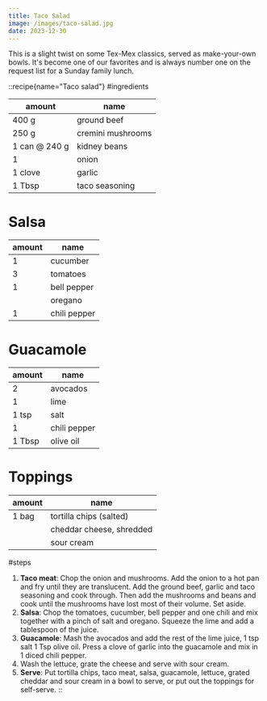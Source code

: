 ```yaml
---
title: Taco Salad
image: /images/taco-salad.jpg
date: 2023-12-30
---
```


This is a slight twist on some Tex-Mex classics, served as make-your-own bowls. It's become one of our favorites and is always number one on the request list for a Sunday family lunch.

::recipe{name="Taco salad"}
#ingredients

| amount        | name              |
|---------------|-------------------|
| 400 g         | ground beef       |
| 250 g         | cremini mushrooms |
| 1 can @ 240 g | kidney beans      |
| 1             | onion             |
| 1 clove       | garlic            |
| 1 Tbsp        | taco seasoning    |

# Salsa
| amount | name         |
|--------|--------------|
| 1      | cucumber     |
| 3      | tomatoes     |
| 1      | bell pepper  |
|        | oregano      |
| 1      | chili pepper |

# Guacamole
| amount | name         |
|--------|--------------|
| 2      | avocados     |
| 1      | lime         |
| 1 tsp  | salt         |
| 1      | chili pepper |
| 1 Tbsp | olive oil    |
   
# Toppings
| amount | name                     |
|--------|--------------------------|
| 1 bag  | tortilla chips (salted)  |
|        | cheddar cheese, shredded |
|        | sour cream               |
   

#steps
1. **Taco meat**: Chop the onion and mushrooms. Add the onion to a hot pan and fry until they are translucent. Add the ground beef, garlic and taco seasoning and cook through. Then add the mushrooms and beans and cook until the mushrooms have lost most of their volume. Set aside.
2. **Salsa**: Chop the tomatoes, cucumber, bell pepper and one chili and mix together with a pinch of salt and oregano. Squeeze the lime and add a tablespoon of the juice.
3. **Guacamole**: Mash the avocados and add the rest of the lime juice, 1 tsp salt 1 Tsp olive oil. Press a clove of garlic into the guacamole and mix in 1 diced chili pepper.
4. Wash the lettuce, grate the cheese and serve with sour cream.
4. **Serve**: Put tortilla chips, taco meat, salsa, guacamole, lettuce, grated cheddar and sour cream in a bowl to serve, or put out the toppings for self-serve.
::
